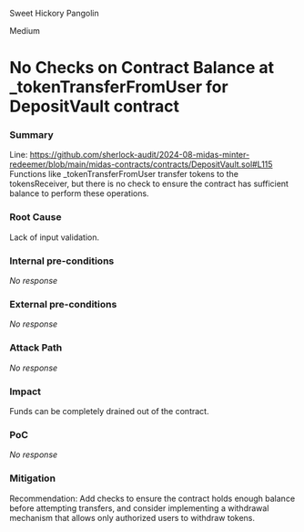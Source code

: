 Sweet Hickory Pangolin

Medium

# No Checks on Contract Balance at _tokenTransferFromUser for DepositVault contract

### Summary

Line: https://github.com/sherlock-audit/2024-08-midas-minter-redeemer/blob/main/midas-contracts/contracts/DepositVault.sol#L115
Functions like _tokenTransferFromUser transfer tokens to the tokensReceiver, but there is no check to ensure the contract has sufficient balance to perform these operations.



### Root Cause

Lack of input validation.

### Internal pre-conditions

_No response_

### External pre-conditions

_No response_

### Attack Path

_No response_

### Impact

Funds can be completely drained out of the contract.

### PoC

_No response_

### Mitigation

Recommendation: Add checks to ensure the contract holds enough balance before attempting transfers, and consider implementing a withdrawal mechanism that allows only authorized users to withdraw tokens.